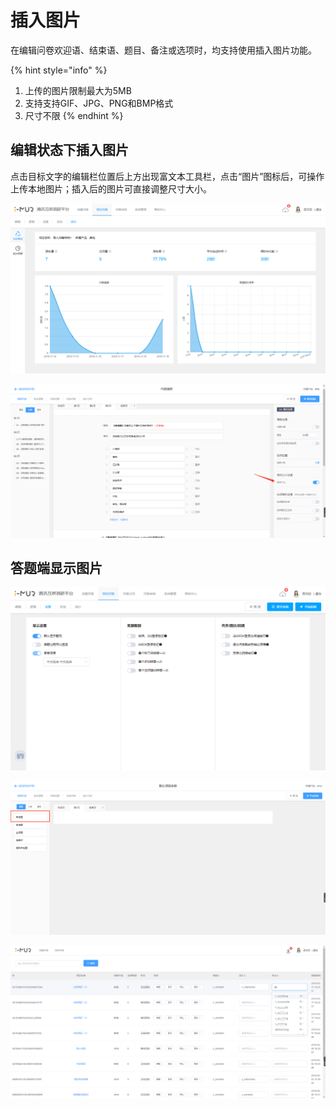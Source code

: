 # 插入图片

在编辑问卷欢迎语、结束语、题目、备注或选项时，均支持使用插入图片功能。

{% hint style="info" %}
1. 上传的图片限制最大为5MB
2. 支持支持GIF、JPG、PNG和BMP格式
3. 尺寸不限
{% endhint %}

## 编辑状态下插入图片

点击目标文字的编辑栏位置后上方出现富文本工具栏，点击“图片”图标后，可操作上传本地图片；插入后的图片可直接调整尺寸大小。

![&#x5BCC;&#x6587;&#x672C;&#x5DE5;&#x5177;&#x680F;&#x4E2D;&#x70B9;&#x51FB;&#x63D2;&#x5165;&#x56FE;&#x7247;](../../.gitbook/assets/image%20%28338%29.png)

![&#x652F;&#x6301;&#x8C03;&#x6574;&#x56FE;&#x7247;&#x5C3A;&#x5BF8;](../../.gitbook/assets/image%20%28355%29.png)

## 答题端显示图片

![&#x79FB;&#x52A8;&#x7B54;&#x9898;&#x7AEF;&#x663E;&#x793A;&#x56FE;&#x7247;](../../.gitbook/assets/image%20%28121%29.png)

![PC&#x7B54;&#x9898;&#x7AEF;&#x663E;&#x793A;&#x56FE;&#x7247;](../../.gitbook/assets/image%20%28345%29.png)

![PC&#x7B54;&#x9898;&#x7AEF;&#x652F;&#x6301;&#x653E;&#x5927;&#x56FE;&#x7247;](../../.gitbook/assets/image%20%28343%29.png)



